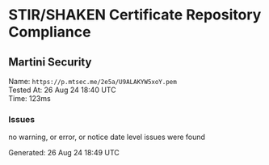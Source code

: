 # STIR/SHAKEN Certificate Repository Compliance

## Martini Security

Name: `https://p.mtsec.me/2e5a/U9ALAKYW5xoY.pem`\
Tested At: 26 Aug 24 18:40 UTC\
Time: 123ms

### Issues

no warning, or error, or notice date level issues were found

Generated: 26 Aug 24 18:49 UTC